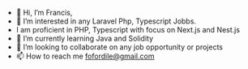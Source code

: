 - 👋 Hi, I’m Francis,
- 👀 I’m interested in any Laravel Php, Typescript Jobbs.
- I am proficient in PHP, Typescript with focus on Next.js and Nest.js
- 🌱 I’m currently learning Java and Solidity
- 💞️ I’m looking to collaborate on any job opportunity or projects
- 📫 How to reach me fofordile@gmail.com

<!---
casanova677/casanova677 is a ✨ special ✨ repository because its `README.md` (this file) appears on your GitHub profile.
You can click the Preview link to take a look at your changes.
--->

